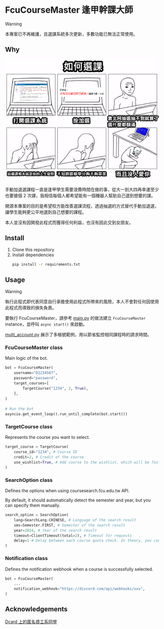 # FcuCourseMaster 逢甲幹課大師

> [!WARNING]  
> 本專案已不再維護，且選課系統多次更新，多數功能已無法正常使用。

## Why

![how-to-select-course](/docs/how-to.png)

手動加退選課程一直是逢甲學生需要浪費時間在做的事，從大一到大四再幸運至少也要搶個 2 次課，我相信每個人都希望能有一個機器人幫助自己選到想要的課。

開源本專案的目的是希望校方能改善選課流程，透過抽選的方式替代手動加退選，讓學生能夠更公平地選到自己想要的課程。

本人並沒有因開發此程式而獲得任何利益，也沒有因此交到女朋友。

## Install

1. Clone this repository
2. Install dependencies
   ```bash
   pip install -r requirements.txt
   ```

## Usage

> [!WARNING]
> 執行此程式即代表同意自行承擔使用此程式所帶來的風險，本人不會對任何因使用此程式而導致的損失負責。

要執行 FcuCourseMaster，請參考 [main.py](main.py) 的做法建立 `FcuCourseMaster` instance，並呼叫 `async start()` 來啟動。

[multi_account.py](multi_account.py) 展示了多帳號範例，用以節省監控相同課程時的請求時間。

### FcuCourseMaster class

Main logic of the bot.

```python
bot = FcuCourseMaster(
    username="D1234567",
    password="password",
    target_courses=[
        TargetCourse("1234", 2, True),
    ],
)

# Run the bot
asyncio.get_event_loop().run_until_complete(bot.start())
```

### TargetCourse class

Represents the course you want to select.

```python
target_course = TargetCourse(
    course_id="1234", # Course ID
    credit=2, # Credit of the course
    use_wishlist=True, # Add course to the wishlist, which will be faster than the original, but the same period cannot be selected or wishlisted for other courses. Defaults to False.
)
```

### SearchOption class

Defines the options when using coursesearch.fcu.edu.tw API.

By default, it should automatically detect the semester and year, but you can specify them manually.

```python
search_option = SearchOption(
    lang=SearchLang.CHINESE, # Language of the search result
    sms=Semester.FIRST, # Semester of the search result
    year=2024, # Year of the search result
    timeout=ClientTimeout(total=2), # Timeout for requests
    delay=1 # Delay between each course quota check. In theory, you can set it to 0, but it may cause the server to block your IP.
)
```

### Notification class

Defines the notification webhook when a course is successfully selected.

```python
bot = FcuCourseMaster(
    ...
    notification_webhook="https://discord.com/api/webhooks/xxx",
)
```

## Acknowledgements

[Dcard 上的匿名資工系同學](https://www.dcard.tw/f/fcu/p/236946822)
